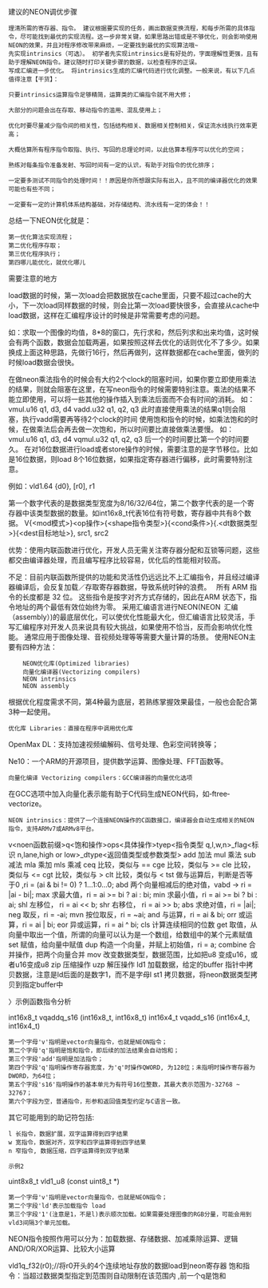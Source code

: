   建议的NEON调优步骤

    理清所需的寄存器、指令。 建议根据要实现的任务，画出数据变换流程，和每步所需的具体指令，尽可能找到最优的实现流程。这一步非常关键，如果思路出错或是不够优化，则会影响使用NEON的效果，并且对程序修改带来麻烦，一定要找到最优的实现算法哦~
    先实现intrinsics（可选）。 初学者先实现intrinsics是有好处的，字面理解性更强，且有助于理解NEON指令。建议随时打印关键步骤的数据，以检查程序的正误。
    写成汇编进一步优化。 将intrinsics生成的汇编代码进行优化调整。一般来说，有以下几点值得注意【干货】：

    只要intrinsics运算指令足够精简，运算类的汇编指令就不用大修；

    大部分的问题会出在存取、移动指令的滥用、混乱使用上；

    优化时要尽量减少指令间的相关性，包括结构相关、数据相关控制相关，保证流水线执行效率更高；

    大概估算所有程序指令取指、执行、写回的总理论时间，以此估算本程序可以优化的空间；

    熟练对每条指令准备发射、写回时间有一定的认识，有助于对指令的优化排序；

    一定要多测试不同指令的处理时间！！原因是你所想跟实际有出入，且不同的编译器优化的效果可能也有些不同；

    一定要有一定的计算机体系结构基础，对存储结构、流水线有一定的体会！！

总结一下NEON优化就是：

    第一优化算法实现流程；
    第二优化程序存取；
    第三优化程序执行；
    第四哪儿能优化，就优化哪儿

需要注意的地方

   load数据的时候，第一次load会把数据放在cache里面，只要不超过cache的大小，下一次load同样数据的时候，则会比第一次load要快很多，会直接从cache中load数据，这样在汇编程序设计的时候是非常需要考虑的问题。

   如：求取一个图像的均值，8*8的窗口，先行求和，然后列求和出来均值，这时候会有两个函数，数据会加载两遍，如果按照这样去优化的话则优化不了多少。如果换成上面这种思路，先做行16行，然后再做列，这样数据都在cache里面，做列的时候load数据会很快。

   在做neon乘法指令的时候会有大约2个clock的阻塞时间，如果你要立即使用乘法的结果，则就会阻塞在这里，在写neon指令的时候需要特别注意。乘法的结果不能立即使用，可以将一些其他的操作插入到乘法后面而不会有时间的消耗。
如：
vmul.u16 q1, d3, d4 
vadd.u32 q1, q2, q3
此时直接使用乘法的结果q1则会阻塞，执行vadd需要再等待2个clock的时间
使用饱和指令的时候，如乘法饱和的时候，在做乘法后会再去做一次饱和，所以时间要比直接做乘法要慢。
如： 
 vmul.u16 q1, d3, d4
vqmul.u32 q1, q2, q3
后一个的时间要比第一个的时间要久。
在对16位数据进行load或者store操作的时候，需要注意的是字节移位。比如是16位数据，则load 8个16位数据，如果指定寄存器进行偏移，此时需要特别注意。

例如：vld1.64 {d0}, [r0], r1


第一个数字代表的是数据类型宽度为8/16/32/64位，第二个数字代表的是一个寄存器中该类型数据的数量。如int16x8_t代表16位有符号数，寄存器中共有8个数据。
V{<mod模式>}<op操作>{<shape指令类型>}{<cond条件>}{.<dt数据类型>}{<dest目标地址>}, src1, src2

优势：使用内联函数进行优化，开发人员无需关注寄存器分配和互锁等问题，这些都交由编译器处理，而且编写程序比较容易，优化后的性能相对较高。

不足：目前内联函数所提供的功能和灵活性仍远远比不上汇编指令，并且经过编译器编译后，会反复加载／存取寄存器数据，导致系统时钟的浪费。 
所有 ARM 指令的长度都是 32 位。 这些指令是按字对齐方式存储的，因此在ARM 状态下，指令地址的两个最低有效位始终为零。
采用汇编语言进行NEON(NEON 汇编（assembly）)的最底层优化，可以使优化性能最大化，但汇编语言比较灵活，手写汇编程序对开发人员来说具有较大挑战，如果使用不恰当，反而会影响优化性能。
通常应用于图像处理、音视频处理等等需要大量计算的场景。
    使用NEON主要有四种方法：

        NEON优化库(Optimized libraries)
        向量化编译器(Vectorizing compilers)
        NEON intrinsics
        NEON assembly

根据优化程度需求不同，第4种最为底层，若熟练掌握效果最佳，一般也会配合第3种一起使用。

    优化库 Libraries：直接在程序中调用优化库

OpenMax DL：支持加速视频编解码、信号处理、色彩空间转换等；

Ne10：一个ARM的开源项目，提供数学运算、图像处理、FFT函数等。

    向量化编译 Vectorizing compilers：GCC编译器的向量优化选项

在GCC选项中加入向量化表示能有助于C代码生成NEON代码，如‐ftree‐vectorize。

    NEON intrinsics：提供了一个连接NEON操作的C函数接口，编译器会自动生成相关的NEON指令，支持ARMv7或ARMv8平台。


 v<noen函数前缀>q<饱和操作>ops<具体操作>tyep<指令类型  q,l,w,n>_flag<标识  n,lane,high or low>_dtype<返回值类型或参数类型>
 add 加法 
mul 乘法 
sub 减法 
mla 乘加 
mls 乘减 
ceq 比较，类似与 == 
cge 比较，类似与 >= 
cle 比较，类似与 <= 
cgt 比较，类似与 > 
clt 比较，类似与 < 
tst 做与运算后，判断是否等于0 ,ri = (ai & bi != 0) ? 1…1:0…0; 
abd 两个向量相减后的绝对值，vabd -> ri = |ai - bi|; 
max 求最大值，ri = ai >= bi ? ai : bi; 
min 求最小值，ri = ai >= bi ? bi : ai; 
shl 左移位， ri = ai << b; 
shr 右移位， ri = ai >> b; 
abs 求绝对值，ri = |ai|; 
neg 取反，ri = -ai; 
mvn 按位取反，ri = ~ai; 
and 与运算，ri = ai & bi; 
orr 或运算，ri = ai | bi; 
eor 异或运算，ri = ai ^ bi; 
cls 计算连续相同的位数 
get 取值，从向量中取出一个值，所谓的向量可以认为是一个数组，给数组中的某个元素赋值 
set 赋值，给向量中赋值 
dup 构造一个向量，并赋上初始值，ri = a; 
combine 合并操作，把两个向量合并 
mov 改变数据类型，数据范围，比如把u8 变成u16，或者u16变成u8 
zip 压缩操作 
uzp 解压操作 
ld1 加载数据，给定的buffer 指针中拷贝数据，注意是ld后面的是数字1，而不是字母l 
st1 拷贝数据，将neon数据类型拷贝到指定buffer中

〉示例函数指令分析

int16x8_t vqaddq_s16 (int16x8_t, int16x8_t)
int16x4_t vqadd_s16 (int16x4_t, int16x4_t)

    第一个字母'v'指明是vector向量指令，也就是NEON指令；
    第二个字母'q'指明是饱和指令，即后续的加法结果会自动饱和；
    第三个字段'add'指明是加法指令；
    第四个字段'q'指明操作寄存器宽度，为'q'时操作QWORD, 为128位；未指明时操作寄存器为DWORD，为64位；
    第五个字段's16'指明操作的基本单元为有符号16位整数，其最大表示范围为-32768 ~ 32767；
    第六个字段为空，普通指令，形参和返回值类型约定与C语言一致。

其它可能用到的助记符包括:

    l 长指令，数据扩展，双字运算得到四字结果
    w 宽指令，数据对齐，双字和四字运算得到四字结果
    n 窄指令, 数据压缩，四字运算得到双字结果

    示例2

uint8x8_t vld1_u8 (const uint8_t *)

    第一个字母'v'指明是vector向量指令，也就是NEON指令；
    第二个字段'ld'表示加载指令 load
    第三个字段'1'(注意是1，不是l)表示顺次加载。如果需要处理图像的RGB分量，可能会用到vld3间隔3个单元加载。

NEON指令按照作用可以分为：加载数据、存储数据、加减乘除运算、逻辑AND/OR/XOR运算、比较大小运算

vld1q_f32(r0);//将r0开头的4个连续地址存放的数据load到neon寄存器
饱和指令：当超过数据类型指定到范围则自动限制在该范围内 ,前一个q是饱和